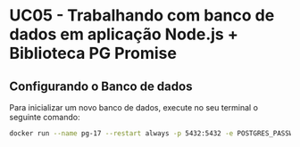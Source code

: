 # UC05 - Trabalhando com banco de dados em aplicação Node.js + Biblioteca PG Promise


## Configurando o Banco de dados

Para inicializar um novo banco de dados, execute no seu terminal o seguinte comando:


```sh
docker run --name pg-17 --restart always -p 5432:5432 -e POSTGRES_PASSWORD=password -d postgres:17
```
